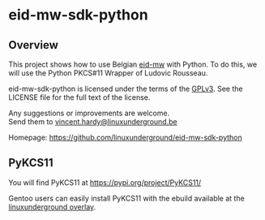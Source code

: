 # eid-mw-sdk-python

## Overview

This project shows how to use Belgian [eid-mw](https://github.com/Fedict/eid-mw) with Python.
To do this, we will use the Python PKCS#11 Wrapper of Ludovic Rousseau.

eid-mw-sdk-python is licensed under the terms of the [GPLv3](https://www.gnu.org/licenses/gpl-3.0.en.html).
See the LICENSE file for the full text of the license.

Any suggestions or improvements are welcome.  
Send them to vincent.hardy@linuxunderground.be

Homepage: https://github.com/linuxunderground/eid-mw-sdk-python


## PyKCS11

You will find PyKCS11 at https://pypi.org/project/PyKCS11/
  
Gentoo users can easily install PyKCS11 with the ebuild available at the
[linuxunderground overlay](https://github.com/linuxunderground/gentoo.overlay/tree/master/dev-python/PyKCS11).  
